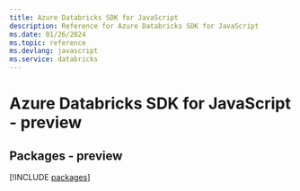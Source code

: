 ```yaml
---
title: Azure Databricks SDK for JavaScript
description: Reference for Azure Databricks SDK for JavaScript
ms.date: 01/26/2024
ms.topic: reference
ms.devlang: javascript
ms.service: databricks
---
```

# Azure Databricks SDK for JavaScript - preview
## Packages - preview
[!INCLUDE [packages](databricks-index.md)]